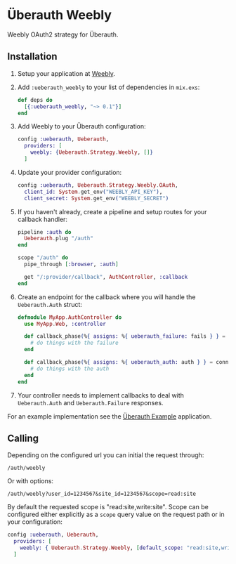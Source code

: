 # Überauth Weebly

Weebly OAuth2 strategy for Überauth.

## Installation

1. Setup your application at [Weebly](https://dev.weebly.com/).

2. Add `:ueberauth_weebly` to your list of dependencies in `mix.exs`:

    ```elixir
    def deps do
      [{:ueberauth_weebly, "~> 0.1"}]
    end
    ```

3. Add Weebly to your Überauth configuration:

    ```elixir
    config :ueberauth, Ueberauth,
      providers: [
        weebly: {Ueberauth.Strategy.Weebly, []}
      ]
    ```

4. Update your provider configuration:

    ```elixir
    config :ueberauth, Ueberauth.Strategy.Weebly.OAuth,
      client_id: System.get_env("WEEBLY_API_KEY"),
      client_secret: System.get_env("WEEBLY_SECRET")
    ```

5. If you haven't already, create a pipeline and setup routes for your callback handler:

    ```elixir
    pipeline :auth do
      Ueberauth.plug "/auth"
    end

    scope "/auth" do
      pipe_through [:browser, :auth]

      get "/:provider/callback", AuthController, :callback
    end
    ```

6. Create an endpoint for the callback where you will handle the `Ueberauth.Auth` struct:

    ```elixir
    defmodule MyApp.AuthController do
      use MyApp.Web, :controller

      def callback_phase(%{ assigns: %{ ueberauth_failure: fails } } = conn, _params) do
        # do things with the failure
      end

      def callback_phase(%{ assigns: %{ ueberauth_auth: auth } } = conn, params) do
        # do things with the auth
      end
    end
    ```

7. Your controller needs to implement callbacks to deal with `Ueberauth.Auth` and `Ueberauth.Failure` responses.

For an example implementation see the [Überauth Example](https://github.com/ueberauth/ueberauth_example) application.

## Calling

Depending on the configured url you can initial the request through:

    /auth/weebly

Or with options:

    /auth/weebly?user_id=1234567&site_id=1234567&scope=read:site

By default the requested scope is "read:site,write:site". Scope can be configured either explicitly as a `scope` query value on the request path or in your configuration:

```elixir
config :ueberauth, Ueberauth,
  providers: [
    weebly: { Ueberauth.Strategy.Weebly, [default_scope: "read:site,write:site"] }
  ]
```